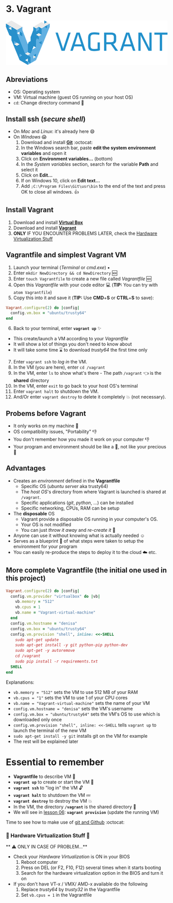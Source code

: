 # 3. Vagrant

[![Vagrant][vagrant_image]][vagrant_link]

## Abreviations
- OS: Operating system
- VM: Virtual machine (guest OS running on your host OS)
- `cd`: Change directory command :open_file_folder:

## Install ssh (*secure shell*)
- On *Mac* and *Linux*: it's already here :smile:
- On *Windows* :scream:
  1. Download and install [**Git**][git_link] :octocat:
  2. In the Windows search bar, paste **edit the system environment variables** and open it
  3. Click on **Environment variables...** (bottom)
  4. In the *System variables* section, search for the variable **Path** and select it
  5. Click on **Edit...**
  6. If on Windows 10, click on **Edit text...**
  7. Add `;C:\Program Files\Git\usr\bin` to the end of the text and press OK to close all windows. :+1:

## Install Vagrant
1. Download and install [**Virtual Box**][virtualbox_link]
2. Download and install [**Vagrant**][vagrant_link]
3. **ONLY** IF YOU ENCOUNTER PROBLEMS LATER, check the [Hardware Virtualization Stuff](#hardware-virtualization-stuff-rotating_light)

## Vagrantfile and simplest Vagrant VM
1. Launch your terminal (*Terminal* or *cmd.exe*) :black_small_square:
2. Enter `mkdir NewDirectory && cd NewDirectory` :new:
3. Enter `touch Vagrantfile` to create a new file called *Vagrantfile* :new:
4. Open this *Vagrantfile* with your code editor :computer: (**TIP:** You can try with `atom Vagrantfile`) 
5. Copy this into it and save it (**TIP:** Use **CMD**+**S** or **CTRL**+**S** to save):
```Ruby
Vagrant.configure(2) do |config|
  config.vm.box = "ubuntu/trusty64"
end
```
6. Back to your terminal, enter **`vagrant up`** :sparkles:
  - This create/launch a VM according to your *Vagrantfile*
  - It will show a lot of things you don't need to know about
  - It will take some time :hourglass: to download *trusty64* the first time only
7. Enter `vagrant ssh` to *log in* the VM.
8. In the VM (you are here), enter `cd /vagrant`
9. In the VM, enter `ls` to show what's there - The path `/vagrant` :point_left: is the **shared** directory
10. In the VM, enter `exit` to go back to your host OS's terminal
11. Enter `vagrant halt` to shutdown the VM.
12. And/Or enter `vagrant destroy` to delete it completely :boom: (not necessary).

## Probems before Vagrant
- It only works on my machine :poop:
- OS compatibility issues, "Portability" :-1:
- You don't remember how you made it work on your computer :-1:
- Your program and environment should be like a :sheep:, not like your precious :poodle:

## Advantages
- Creates an *environment* defined in the **Vagrantfile**
  - Specific OS (*ubuntu server* aka trusty64)
  - The *host OS*'s directory from where Vagrant is launched is shared at `/vagrant`.
  - Specific applications (*git*, *python*, ...) can be installed
  - Specific networking, CPUs, RAM can be setup
- The **disposable** OS
  - Vagrant provide a disposable OS running in your computer's OS.
  - Your OS is not modified
  - You can just *throw it away* and *re-create it* :tada:
- Anyone can use it without knowing what is actually needed :relaxed:
- Serves as a blueprint :notebook: of what steps were taken to setup the environment for your program
- You can easily re-produce the steps to deploy it to the cloud :cloud: etc. 

## More complete Vagrantfile (the initial one used in this project)
```Ruby
Vagrant.configure(2) do |config|
  config.vm.provider "virtualbox" do |vb|
    vb.memory = "512"
    vb.cpus = 1
    vb.name = "Vagrant-virtual-machine"
  end
  config.vm.hostname = "denisa"
  config.vm.box = "ubuntu/trusty64"
  config.vm.provision "shell", inline: <<-SHELL
    sudo apt-get update
    sudo apt-get install -y git python-pip python-dev
    sudo apt-get -y autoremove
    cd /vagrant
    sudo pip install -r requirements.txt  
  SHELL
end
```
Explanations:
- `vb.memory = "512"` sets the VM to use 512 MB of your RAM
- `vb.cpus = "1"` sets the VM to use 1 of your CPU cores
- `vb.name = "Vagrant-virtual-machine"` sets the name of your VM
- `config.vm.hostname = "denisa"` sets the VM's username
- `config.vm.box = "ubuntu/trusty64"` sets the VM's OS to use which is downloaded only once
- `config.vm.provision "shell", inline: <<-SHELL` tells `vagrant up` to launch the terminal of the new VM
- `sudo apt-get install -y git` installs git on the VM for example
- The rest will be explained later

# Essential to remember
- **Vagrantfile** to describe VM :memo:
- **`vagrant up`** to create or start the VM :rocket:
- **`vagrant ssh`** to "log in" the VM :unlock:
- **`vagrant halt`** to shutdown the VM :zzz:
- **`vagrant destroy`** to destroy the VM :boom:
- In the VM, the directory **`/vagrant`** is the shared directory :file_folder:
- We will see in [lesson 06][lesson_06]: **`vagrant provision`** (update the running VM)

Time to see how to make use of [git and Github][lesson_04] :octocat:

### :rotating_light: Hardware Virtualization Stuff :rotating_light:
** :warning: ONLY IN CASE OF PROBLEM...**
- Check your *Hardware Virtualization* is ON in your BIOS
  1. Reboot computer
  2. Press on DEL (or F2, F10, F12) several times when it starts booting
  3. Search for the hardware virtualization option in the BIOS and turn it on
- If you don't have VT-x / VMX/ AMD-x available do the following
  1. Replace *trusty64* by *trusty32* in the Vagrantfile
  2. Set `vb.cpus = 1` in the Vagrantfile


[vagrant_image]: /internals/icons/vagrant.png
[vagrant_link]: https://www.vagrantup.com/downloads.html
[git_link]: https://www.git-scm.com/downloads
[virtualbox_link]: https://www.virtualbox.org/wiki/Downloads
[lesson_04]: /04.%20Github
[lesson_06]: /06.%20Python%20and%20Excel